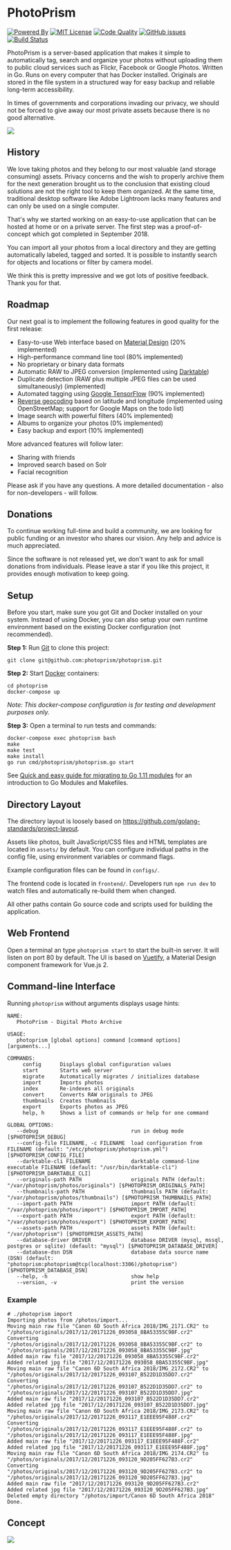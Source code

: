 PhotoPrism
==========

[![Powered By](https://img.shields.io/badge/powered%20by-Go,%20TensorFlow%20%26%20Vuetify-blue.svg)][powered by]
[![MIT License](https://img.shields.io/badge/license-MIT-blue.svg)][license]
[![Code Quality](https://goreportcard.com/badge/github.com/photoprism/photoprism)][code quality]
[![GitHub issues](https://img.shields.io/github/issues/photoprism/photoprism.svg)][issues]
[![Build Status](https://travis-ci.org/photoprism/photoprism.png?branch=master)][ci]

[powered by]: https://www.tensorflow.org/install/install_go
[license]: https://github.com/photoprism/photoprism/blob/master/LICENSE
[code quality]: https://goreportcard.com/report/github.com/photoprism/photoprism
[issues]: https://github.com/photoprism/photoprism/issues
[ci]: https://travis-ci.org/photoprism/photoprism

PhotoPrism is a server-based application that makes it simple to automatically tag, search and organize your photos without uploading them to public cloud services such as Flickr, Facebook or Google Photos.
Written in Go. Runs on every computer that has Docker installed. Originals are stored in the file system in a structured way for easy backup and reliable long-term accessibility.

In times of governments and corporations invading our privacy, we should not be forced to give away our most private assets because there is no good alternative.

![](assets/docs/img/screenshot-detailview.jpg)

History
-------

We love taking photos and they belong to our most valuable (and storage consuming) assets.
Privacy concerns and the wish to properly archive them for the next generation brought us
to the conclusion that existing cloud solutions are not the right tool to keep them
organized. At the same time, traditional desktop software like Adobe Lightroom lacks many
features and can only be used on a single computer.

That's why we started working on an easy-to-use application that can be
hosted at home or on a private server. The first step was a
proof-of-concept which got completed in September 2018.

You can import all your photos from a local directory and they are
getting automatically labeled, tagged and sorted. It is possible to
instantly search for objects and locations or filter by camera model.

We think this is pretty impressive and we got lots of positive feedback. Thank you for that.

Roadmap
-------

Our next goal is to implement the following features in good quality for the first release:

- Easy-to-use Web interface based on [Material Design](https://material.io/) (20% implemented)
- High-performance command line tool (80% implemented)
- No proprietary or binary data formats
- Automatic RAW to JPEG conversion (implemented using [Darktable](https://www.darktable.org/))
- Duplicate detection (RAW plus multiple JPEG files can be used simultaneously) (implemented)
- Automated tagging using [Google TensorFlow](https://www.tensorflow.org/install/install_go) (90% implemented)
- [Reverse geocoding](https://wiki.openstreetmap.org/wiki/Nominatim#Reverse_Geocoding) based on latitude and longitude (implemented using OpenStreetMap; support for Google Maps on the todo list)
- Image search with powerful filters (40% implemented)
- Albums to organize your photos (0% implemented)
- Easy backup and export (10% implemented)

More advanced features will follow later:
- Sharing with friends
- Improved search based on Solr
- Facial recognition

Please ask if you have any questions. A more detailed documentation - also for non-developers - will follow.

Donations
---------

To continue working full-time and build a community, we are looking for public funding or an investor who shares our vision. Any help and advice is much appreciated.

Since the software is not released yet, we don't want to ask for small donations from individuals. Please leave a star if you like this project, it provides enough motivation to keep going.

Setup
-----

Before you start, make sure you got Git and Docker installed on your system.
Instead of using Docker, you can also setup your own runtime environment
based on the existing Docker configuration (not recommended).

**Step 1:** Run [Git](https://getcomposer.org/) to clone this project:

```
git clone git@github.com:photoprism/photoprism.git
```

**Step 2:** Start [Docker](https://www.docker.com/) containers:

```
cd photoprism
docker-compose up
```

*Note: This docker-compose configuration is for testing and development purposes only.*

**Step 3:** Open a terminal to run tests and commands:

```
docker-compose exec photoprism bash
make
make test
make install
go run cmd/photoprism/photoprism.go start
```

See [Quick and easy guide for migrating to Go 1.11 modules](https://blog.liquidbytes.net/2018/09/quick-and-easy-guide-for-migrating-to-go-1-11-modules/) for an introduction to Go Modules and Makefiles.

Directory Layout
----------------

The directory layout is loosely based on https://github.com/golang-standards/project-layout.

Assets like photos, built JavaScript/CSS files and HTML templates are located in `assets/` by default. You can configure individual paths in the config file, using environment variables or command flags.

Example configuration files can be found in `configs/`.

The frontend code is located in `frontend/`. Developers run `npm run dev` to watch files and automatically re-build them when changed.

All other paths contain Go source code and scripts used for building the application.

Web Frontend
------------
Open a terminal an type `photoprism start` to start the built-in server. It will listen on port 80 by default.
The UI is based on [Vuetify](https://vuetifyjs.com/en/), a Material Design component framework for Vue.js 2.

Command-line Interface
----------------------

Running `photoprism` without arguments displays usage hints:

```
NAME:
   PhotoPrism - Digital Photo Archive

USAGE:
   photoprism [global options] command [command options] [arguments...]

COMMANDS:
     config      Displays global configuration values
     start       Starts web server
     migrate     Automatically migrates / initializes database
     import      Imports photos
     index       Re-indexes all originals
     convert     Converts RAW originals to JPEG
     thumbnails  Creates thumbnails
     export      Exports photos as JPEG
     help, h     Shows a list of commands or help for one command

GLOBAL OPTIONS:
   --debug                              run in debug mode [$PHOTOPRISM_DEBUG]
   --config-file FILENAME, -c FILENAME  load configuration from FILENAME (default: "/etc/photoprism/photoprism.yml") [$PHOTOPRISM_CONFIG_FILE]
   --darktable-cli FILENAME             darktable command-line executable FILENAME (default: "/usr/bin/darktable-cli") [$PHOTOPRISM_DARKTABLE_CLI]
   --originals-path PATH                originals PATH (default: "/var/photoprism/photos/originals") [$PHOTOPRISM_ORIGINALS_PATH]
   --thumbnails-path PATH               thumbnails PATH (default: "/var/photoprism/photos/thumbnails") [$PHOTOPRISM_THUMBNAILS_PATH]
   --import-path PATH                   import PATH (default: "/var/photoprism/photos/import") [$PHOTOPRISM_IMPORT_PATH]
   --export-path PATH                   export PATH (default: "/var/photoprism/photos/export") [$PHOTOPRISM_EXPORT_PATH]
   --assets-path PATH                   assets PATH (default: "/var/photoprism") [$PHOTOPRISM_ASSETS_PATH]
   --database-driver DRIVER             database DRIVER (mysql, mssql, postgres or sqlite) (default: "mysql") [$PHOTOPRISM_DATABASE_DRIVER]
   --database-dsn DSN                   database data source name (DSN) (default: "photoprism:photoprism@tcp(localhost:3306)/photoprism") [$PHOTOPRISM_DATABASE_DSN]
   --help, -h                           show help
   --version, -v                        print the version
```

### Example

```
# ./photoprism import
Importing photos from /photos/import...
Moving main raw file "Canon 6D South Africa 2018/IMG_2171.CR2" to "/photos/originals/2017/12/20171226_093058_8BA53355C9BF.cr2"
Converting "/photos/originals/2017/12/20171226_093058_8BA53355C9BF.cr2" to "/photos/originals/2017/12/20171226_093058_8BA53355C9BF.jpg"
Added main raw file "2017/12/20171226_093058_8BA53355C9BF.cr2"
Added related jpg file "2017/12/20171226_093058_8BA53355C9BF.jpg"
Moving main raw file "Canon 6D South Africa 2018/IMG_2172.CR2" to "/photos/originals/2017/12/20171226_093107_B522D1D35DD7.cr2"
Converting "/photos/originals/2017/12/20171226_093107_B522D1D35DD7.cr2" to "/photos/originals/2017/12/20171226_093107_B522D1D35DD7.jpg"
Added main raw file "2017/12/20171226_093107_B522D1D35DD7.cr2"
Added related jpg file "2017/12/20171226_093107_B522D1D35DD7.jpg"
Moving main raw file "Canon 6D South Africa 2018/IMG_2173.CR2" to "/photos/originals/2017/12/20171226_093117_E1EEE95F488F.cr2"
Converting "/photos/originals/2017/12/20171226_093117_E1EEE95F488F.cr2" to "/photos/originals/2017/12/20171226_093117_E1EEE95F488F.jpg"
Added main raw file "2017/12/20171226_093117_E1EEE95F488F.cr2"
Added related jpg file "2017/12/20171226_093117_E1EEE95F488F.jpg"
Moving main raw file "Canon 6D South Africa 2018/IMG_2174.CR2" to "/photos/originals/2017/12/20171226_093120_9D205FF627B3.cr2"
Converting "/photos/originals/2017/12/20171226_093120_9D205FF627B3.cr2" to "/photos/originals/2017/12/20171226_093120_9D205FF627B3.jpg"
Added main raw file "2017/12/20171226_093120_9D205FF627B3.cr2"
Added related jpg file "2017/12/20171226_093120_9D205FF627B3.jpg"
Deleted empty directory "/photos/import/Canon 6D South Africa 2018"
Done.
```

Concept
-------

![](assets/docs/img/concept.jpg)
